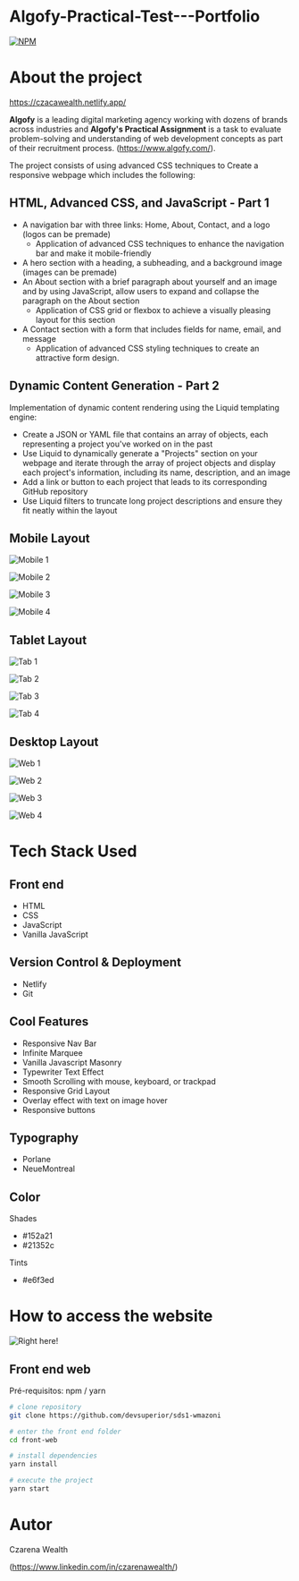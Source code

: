 ﻿# Algofy-Practical-Test---Portfolio
[![NPM](https://img.shields.io/npm/l/react)](https://github.com/wealthczarena/Algofy-Practical-Assignment---Portfolio/blob/main/LICENSE) 

# About the project

https://czacawealth.netlify.app/

**Algofy** is a leading digital marketing agency working with dozens of brands across industries and **Algofy's Practical Assignment** is a task to evaluate problem-solving and understanding of web development concepts as part of their recruitment process. (https://www.algofy.com/).

The project consists of using advanced CSS techniques to Create a responsive webpage which includes the following:

## HTML, Advanced CSS, and JavaScript - Part 1
- A navigation bar with three links: Home, About, Contact, and a logo (logos can be premade)
    - Application of advanced CSS techniques to enhance the navigation bar and make it mobile-friendly
- A hero section with a heading, a subheading, and a background image (images can be premade)
- An About section with a brief paragraph about yourself and an image and by using JavaScript, allow users to expand and collapse the paragraph on the About section
    - Application of CSS grid or flexbox to achieve a visually pleasing layout for this section
- A Contact section with a form that includes fields for name, email, and message
    - Application of advanced CSS styling techniques to create an attractive form design.

## Dynamic Content Generation - Part 2
Implementation of dynamic content rendering using the Liquid templating engine:
- Create a JSON or YAML file that contains an array of objects, each representing a project you've worked on in the past
- Use Liquid to dynamically generate a "Projects" section on your webpage and iterate through the array of project objects and display each project's information, including its name, description, and an image
- Add a link or button to each project that leads to its corresponding GitHub repository
- Use Liquid filters to truncate long project descriptions and ensure they fit neatly within the layout

## Mobile Layout
![Mobile 1](https://github.com/wealthczarena/assets/blob/main/images/hero-mobile.jpg) 

![Mobile 2](https://github.com/wealthczarena/assets/blob/main/images/about-mobile.jpg)

![Mobile 3](https://github.com/wealthczarena/assets/blob/main/images/project-mobile.jpg)

![Mobile 4]()

## Tablet Layout
![Tab 1](https://github.com/wealthczarena/assets/blob/main/images/hero-tab.png)

![Tab 2](https://github.com/wealthczarena/assets/blob/main/images/about-tab.png)

![Tab 3](https://github.com/wealthczarena/assets/blob/main/images/projects-tab.png)

![Tab 4](https://github.com/wealthczarena/assets/blob/main/images/contact-tab.png)

## Desktop Layout
![Web 1](https://github.com/wealthczarena/assets/blob/main/images/hero-web.png)

![Web 2](https://github.com/wealthczarena/assets/blob/main/images/about-web.png)

![Web 3](https://github.com/wealthczarena/assets/blob/main/images/projects-web.png)

![Web 4](https://github.com/wealthczarena/assets/blob/main/images/contact-web.png)




# Tech Stack Used
## Front end
- HTML 
- CSS
- JavaScript
- Vanilla JavaScript

## Version Control & Deployment
- Netlify
- Git

## Cool Features
- Responsive Nav Bar
- Infinite Marquee
- Vanilla Javascript Masonry
- Typewriter Text Effect
- Smooth Scrolling with mouse, keyboard, or trackpad
- Responsive Grid Layout
- Overlay effect with text on image hover
- Responsive buttons

## Typography
- Porlane
- NeueMontreal

## Color
Shades
- #152a21
- #21352c

Tints
- #e6f3ed

# How to access the website
![Right here!](https://czacawealth.netlify.app/)

## Front end web
Pré-requisitos: npm / yarn

```bash
# clone repository
git clone https://github.com/devsuperior/sds1-wmazoni

# enter the front end folder
cd front-web

# install dependencies
yarn install

# execute the project
yarn start
```

# Autor

Czarena Wealth

(https://www.linkedin.com/in/czarenawealth/)
